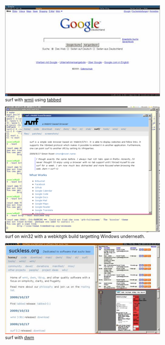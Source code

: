 [![Screenshot](surf+tabbed-20091028-thumb.jpg)](surf+tabbed-20091028.jpg)
surf with [wmii](http://wmii.suckless.org) using [tabbed](http://tools.suckless.org/tabbed)

[![Screenshot](20100423_surf_win-thumb.png)](20100423_surf_win.png)
surf on win32 with a webkitgtk build targetting Windows underneath.

[![Screenshot](surf-20091028-thumb.jpg)](surf-20091028.jpg)
surf with [dwm](http://dwm.suckless.org)
